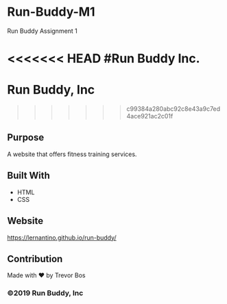 # Run-Buddy-M1
Run Buddy Assignment 1

<<<<<<< HEAD
#Run Buddy Inc.
=======
# Run Buddy, Inc
>>>>>>> c99384a280abc92c8e43a9c7ed4ace921ac2c01f

## Purpose
A website that offers fitness training services. 

## Built With
* HTML
* CSS

## Website
https://lernantino.github.io/run-buddy/

## Contribution
Made with ❤️ by Trevor Bos

### ©️2019 Run Buddy, Inc 
